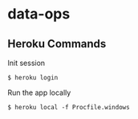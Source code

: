 # data-ops

## Heroku Commands

Init session
```
$ heroku login
```

Run the app locally
```
$ heroku local -f Procfile.windows
```

